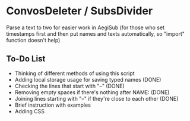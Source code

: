 # ConvosDeleter / SubsDivider
Parse a text to two for easier work in AegiSub (for those who set timestamps first and then put names and texts automatically, so "import" function doesn't help)

## To-Do List
- Thinking of different methods of using this script
- Adding local storage usage for saving typed names (DONE)
- Checking the lines that start with "–" (DONE)
- Removing empty spaces if there's nothing after NAME: (DONE)
- Joining lines starting with "–" if they're close to each other (DONE)
- Brief instruction with examples
- Adding CSS
